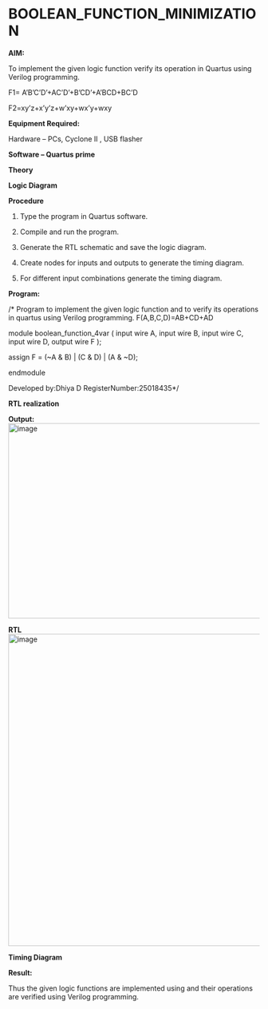 # BOOLEAN_FUNCTION_MINIMIZATION

**AIM:**

To implement the given logic function verify its operation in Quartus using Verilog programming.

F1= A’B’C’D’+AC’D’+B’CD’+A’BCD+BC’D 

F2=xy’z+x’y’z+w’xy+wx’y+wxy

**Equipment Required:**

Hardware – PCs, Cyclone II , USB flasher

**Software – Quartus prime**

**Theory**

**Logic Diagram**

**Procedure**

1.	Type the program in Quartus software.

2.	Compile and run the program.

3.	Generate the RTL schematic and save the logic diagram.

4.	Create nodes for inputs and outputs to generate the timing diagram.

5.	For different input combinations generate the timing diagram.


**Program:**

/* Program to implement the given logic function and to verify its operations in quartus using Verilog programming. 
F(A,B,C,D)=AB+CD+AD

module boolean_function_4var (
    input  wire A,
    input  wire B,
    input  wire C,
    input  wire D,
    output wire F
);

assign F = (~A & B) | (C & D) | (A & ~D);

endmodule


Developed by:Dhiya D RegisterNumber:25018435*/


**RTL realization**

**Output:**<img width="1465" height="391" alt="image" src="https://github.com/user-attachments/assets/974eed20-2779-46e6-b45c-d3cac261f758" />


**RTL**
<img width="1468" height="625" alt="image" src="https://github.com/user-attachments/assets/d3fd9d93-930e-4a6f-beef-60a0c565a25d" />

**Timing Diagram**

**Result:**

Thus the given logic functions are implemented using and their operations are verified using Verilog programming.

